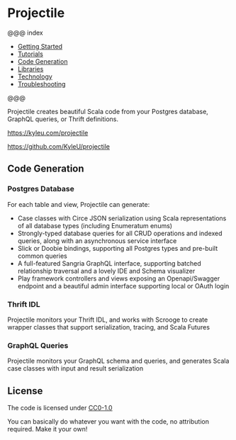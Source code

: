 # Projectile

@@@ index

* [Getting Started](gettingStarted.md)
* [Tutorials](tutorial/index.md)
* [Code Generation](codegen/index.md)
* [Libraries](libraries/index.md)
* [Technology](technology.md)
* [Troubleshooting](troubleshooting.md)

@@@

Projectile creates beautiful Scala code from your Postgres database, GraphQL queries, or Thrift definitions.

https://kyleu.com/projectile

https://github.com/KyleU/projectile

## Code Generation

### Postgres Database

For each table and view, Projectile can generate:

* Case classes with Circe JSON serialization using Scala representations of all database types (including Enumeratum enums)
* Strongly-typed database queries for all CRUD operations and indexed queries, along with an asynchronous service interface
* Slick or Doobie bindings, supporting all Postgres types and pre-built common queries
* A full-featured Sangria GraphQL interface, supporting batched relationship traversal and a lovely IDE and Schema visualizer
* Play framework controllers and views exposing an Openapi/Swagger endpoint and a beautiful admin interface supporting local or OAuth login


### Thrift IDL

Projectile monitors your Thrift IDL, and works with Scrooge to create wrapper classes that support serialization, tracing, and Scala Futures


### GraphQL Queries

Projectile monitors your GraphQL schema and queries, and generates Scala case classes with input and result serialization 


## License

The code is licensed under [CC0-1.0](https://raw.githubusercontent.com/KyleU/projectile/master/license)

You can basically do whatever you want with the code, no attribution required. Make it your own! 
